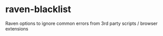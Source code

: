 # raven-blacklist
Raven options to ignore common errors from 3rd party scripts / browser extensions
